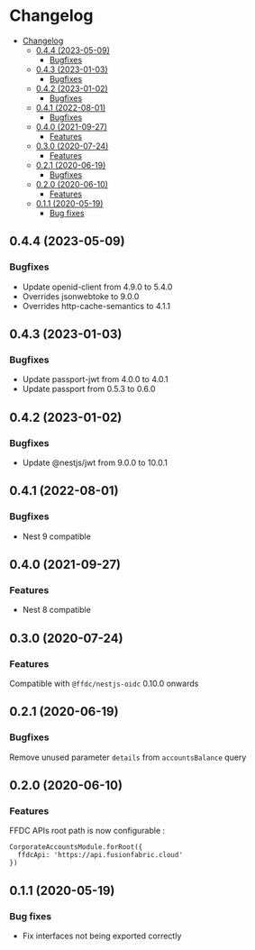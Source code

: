 # Changelog

<!-- TOC -->

- [Changelog](#changelog)
  - [0.4.4 (2023-05-09)](#044-2023-05-09)
    - [Bugfixes](#bugfixes)
  - [0.4.3 (2023-01-03)](#043-2023-01-03)
    - [Bugfixes](#bugfixes)
  - [0.4.2 (2023-01-02)](#042-2023-01-02)
    - [Bugfixes](#bugfixes)
  - [0.4.1 (2022-08-01)](#041-2022-08-01)
    - [Bugfixes](#bugfixes)
  - [0.4.0 (2021-09-27)](#040-2021-09-27)
    - [Features](#features)
  - [0.3.0 (2020-07-24)](#030-2020-07-24)
    - [Features](#features-1)
  - [0.2.1 (2020-06-19)](#021-2020-06-19)
    - [Bugfixes](#bugfixes-1)
  - [0.2.0 (2020-06-10)](#020-2020-06-10)
    - [Features](#features-2)
  - [0.1.1 (2020-05-19)](#011-2020-05-19)
    - [Bug fixes](#bug-fixes)

<!-- /TOC -->
## 0.4.4 (2023-05-09)

### Bugfixes

- Update openid-client from 4.9.0 to 5.4.0
- Overrides jsonwebtoke to 9.0.0
- Overrides http-cache-semantics to 4.1.1

## 0.4.3 (2023-01-03)

### Bugfixes

- Update passport-jwt from 4.0.0 to 4.0.1
- Update passport from 0.5.3 to 0.6.0

## 0.4.2 (2023-01-02)

### Bugfixes

- Update @nestjs/jwt from 9.0.0 to 10.0.1

## 0.4.1 (2022-08-01)

### Bugfixes

- Nest 9 compatible

## 0.4.0 (2021-09-27)

### Features

- Nest 8 compatible

## 0.3.0 (2020-07-24)

### Features

Compatible with `@ffdc/nestjs-oidc` 0.10.0 onwards

## 0.2.1 (2020-06-19)

### Bugfixes

Remove unused parameter `details` from `accountsBalance` query

## 0.2.0 (2020-06-10)

### Features

FFDC APIs root path is now configurable :

```
CorporateAccountsModule.forRoot({
  ffdcApi: 'https://api.fusionfabric.cloud'
})
```

## 0.1.1 (2020-05-19)

### Bug fixes

- Fix interfaces not being exported correctly
